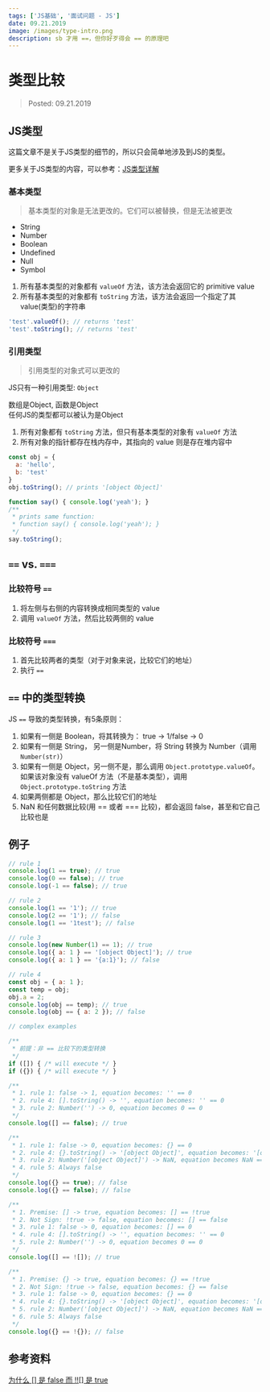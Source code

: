 ```yaml
---
tags: ['JS基础', '面试问题 - JS']
date: 09.21.2019
image: /images/type-intro.png
description: sb 才用 ==，但你好歹得会 == 的原理吧
---
```


# 类型比较

> Posted: 09.21.2019

<Tag />

## JS类型

这篇文章不是关于JS类型的细节的，所以只会简单地涉及到JS的类型。 

更多关于JS类型的内容，可以参考：[JS类型详解](/js-basics/moreTypes.md)


### 基本类型

> 基本类型的对象是无法更改的。它们可以被替换，但是无法被更改

- String
- Number
- Boolean
- Undefined
- Null
- Symbol

1. 所有基本类型的对象都有 `valueOf` 方法，该方法会返回它的 primitive value
2. 所有基本类型的对象都有 `toString` 方法，该方法会返回一个指定了其 value(类型)的字符串

```javascript
'test'.valueOf(); // returns 'test'
'test'.toString(); // returns 'test'
```

### 引用类型

> 引用类型的对象式可以更改的

JS只有一种引用类型: `Object`

数组是Object, 函数是Object  
任何JS的类型都可以被认为是Object

1. 所有对象都有 `toString` 方法，但只有基本类型的对象有 `valueOf` 方法
2. 所有对象的指针都存在栈内存中，其指向的 value 则是存在堆内容中

```javascript
const obj = {
  a: 'hello',
  b: 'test'
}
obj.toString(); // prints '[object Object]'
```

```javascript
function say() { console.log('yeah'); }
/**
 * prints same function: 
 * function say() { console.log('yeah'); }
 */
say.toString();
```

## `==` vs. `===`

### 比较符号 `==`

1. 将左侧与右侧的内容转换成相同类型的 value
2. 调用 `valueOf` 方法，然后比较两侧的 value

### 比较符号 `===`

1. 首先比较两者的类型（对于对象来说，比较它们的地址）
2. 执行 `==`

## `==` 中的类型转换

JS `==` 导致的类型转换，有5条原则：

1. 如果有一侧是 Boolean，将其转换为： true -> 1/false -> 0
2. 如果有一侧是 String， 另一侧是Number，将 String 转换为 Number（调用 `Number(str)`）
3. 如果有一侧是 Object，另一侧不是，那么调用 `Object.prototype.valueOf`。如果该对象没有 valueOf 方法（不是基本类型），调用 `Object.prototype.toString` 方法
4. 如果两侧都是 Object，那么比较它们的地址
5. NaN 和任何数据比较(用 == 或者 === 比较)，都会返回 false，甚至和它自己比较也是

## 例子

```javascript
// rule 1
console.log(1 == true); // true
console.log(0 == false); // true
console.log(-1 == false); // true
```

```javascript
// rule 2
console.log(1 == '1'); // true
console.log(2 == '1'); // false
console.log(1 == '1test'); // false
```

```javascript
// rule 3
console.log(new Number(1) == 1); // true
console.log({ a: 1 } == '[object Object]'); // true
console.log({ a: 1 } == '{a:1}'); // false
```

```javascript
// rule 4
const obj = { a: 1 };
const temp = obj;
obj.a = 2;
console.log(obj == temp); // true
console.log(obj == { a: 2 }); // false
```

```javascript
// complex examples

/**
 * 前提：非 == 比较下的类型转换
 */
if ([]) { /* will execute */ } 
if ({}) { /* will execute */ } 

/**
 * 1. rule 1: false -> 1, equation becomes: '' == 0
 * 2. rule 4: [].toString() -> '', equation becomes: '' == 0
 * 3. rule 2: Number('') -> 0, equation becomes 0 == 0
 */
console.log([] == false); // true

/**
 * 1. rule 1: false -> 0, equation becomes: {} == 0
 * 2. rule 4: {}.toString() -> '[object Object]', equation becomes: '[object Object]' == 0
 * 3. rule 2: Number('[object Object]') -> NaN, equation becomes NaN == 0
 * 4. rule 5: Always false
 */
console.log({} == true); // false
console.log({} == false); // false

/**
 * 1. Premise: [] -> true, equation becomes: [] == !true
 * 2. Not Sign: !true -> false, equation becomes: [] == false
 * 3. rule 1: false -> 0, equation becomes: [] == 0
 * 4. rule 4: [].toString() -> '', equation becomes: '' == 0
 * 5. rule 2: Number('') -> 0, equation becomes 0 == 0
 */
console.log([] == ![]); // true

/**
 * 1. Premise: {} -> true, equation becomes: {} == !true
 * 2. Not Sign: !true -> false, equation becomes: {} == false
 * 3. rule 1: false -> 0, equation becomes: {} == 0
 * 4. rule 4: {}.toString() -> '[object Object]', equation becomes: '[object Object]' == 0
 * 5. rule 2: Number('[object Object]') -> NaN, equation becomes NaN == 0
 * 6. rule 5: Always false
 */
console.log({} == !{}); // false
```

## 参考资料

[为什么 \[\] 是 false 而 !!\[\] 是 true](https://www.h5jun.com/post/why-false-why-true.html)

<Disqus />